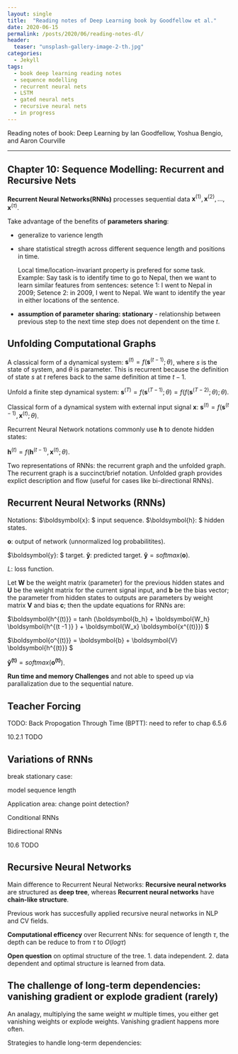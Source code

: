 ```yaml
---
layout: single
title:  "Reading notes of Deep Learning book by Goodfellow et al."
date: 2020-06-15
permalink: /posts/2020/06/reading-notes-dl/
header:
  teaser: "unsplash-gallery-image-2-th.jpg"
categories: 
  - Jekyll
tags:
  - book deep learning reading notes
  - sequence modelling
  - recurrent neural nets
  - LSTM 
  - gated neural nets
  - recursive neural nets
  - in progress
---
```


Reading notes of book: Deep Learning by Ian Goodfellow, Yoshua Bengio, and Aaron Courville

---

Chapter 10: Sequence Modelling: Recurrent and Recursive Nets
---

**Recurrent Neural Networks(RNNs)** processes sequential data $\boldsymbol{x}^{(1)}, \boldsymbol{x}^{(2)}, ..., \boldsymbol{x}^{(\tau)}$.


Take advantage of the benefits of **parameters sharing**: 
- generalize to varience length
- share statistical stregth across different sequence length and positions in time.
  
  Local time/location-invariant property is prefered for some task. Example: Say task is to identify time to go to Nepal, then we want to learn similar features from sentences: setence 1: I went to Nepal in 2009; Setence 2: in 2009, I went to Nepal. We want to identify the year in either locations of the sentence.

- **assumption of parameter sharing: stationary** - relationship between previous step to the next time step does not dependent on the time $t$.

 
Unfolding Computational Graphs
---

A classical form of a dynamical system: 
$\boldsymbol{s}^{(t)} = f ( \boldsymbol{s}^{(t-1)}; \theta)$, where $s$ is the state of system, and $\theta$ is parameter. This is recurrent because the definition of state $s$ at $t$ referes back to the same definition at time $t - 1$.

Unfold a finite step dynamical system:
$\boldsymbol{s}^{(T)} = f( \boldsymbol{s}^{(T-1)}; \theta ) = f (f (\boldsymbol{s}^{(T-2)} ; \theta) ; \theta)$.

Classical form of a dynamical system with external input signal $\boldsymbol{x}$: $\boldsymbol{s}^{(t)} = f ( \boldsymbol{s}^{(t-1)}, \boldsymbol{x}^{(t)}; \theta)$.

Recurrent Neural Network notations commonly use $\boldsymbol{h}$ to denote hidden states: 

$\boldsymbol{h}^{(t)} = f ( \boldsymbol{h}^{(t-1)}, \boldsymbol{x}^{(t)}; \theta)$.

Two representations of RNNs: the recurrent graph and the unfolded graph. The recurrent graph is a succinct/brief notation. Unfolded graph provides explict description and flow (useful for cases like bi-directional RNNs).

Recurrent Neural Networks (RNNs)
----
Notations:
$\boldsymbol{x}: $ input sequence.
$\boldsymbol{h}: $ hidden states.

$\boldsymbol{o}:$  output of network (unnormalized log probabilitites).

$\boldsymbol{y}: $ target.  $\boldsymbol{\hat{y}}$: predicted target. $\boldsymbol{\hat{y}} = softmax(\boldsymbol{o})$.

$L$: loss function.

Let $\boldsymbol{W}$ be the weight matrix (parameter) for the previous hidden states and $\boldsymbol{U}$ be the weight matrix for the current signal input, and $\boldsymbol{b}$ be the bias vector;
the parameter from hidden states to outputs are parameters by weight matrix $\boldsymbol{V}$  and bias $\boldsymbol{c}$;  then the update equations for RNNs are:

$\boldsymbol{h^{(t)}} = tanh (\boldsymbol{b_h} + \boldsymbol{W_h} \boldsymbol{h^{(t -1 )} } + \boldsymbol{W_x} \boldsymbol{x^{(t)}}) $

$\boldsymbol{o^{(t)}} = \boldsymbol{b} + \boldsymbol{V} \boldsymbol{h^{(t)}} $

$\boldsymbol{\hat{y}^{(t)}} = softmax(\boldsymbol{o^{(t)}})$.


**Run time and memory Challenges** and not able to speed up via parallalization due to the sequential nature.


Teacher Forcing
---


TODO: Back Propogation Through Time (BPTT): need to refer to chap 6.5.6





10.2.1 TODO

Variations of RNNs
---
break stationary case:

model sequence length

Application area: change point detection? 

Conditional RNNs

Bidirectional RNNs


10.6 TODO

Recursive Neural Networks
---
  Main difference to Recurrent Neural Networks: **Recursive neural networks** are structured as **deep tree**, whereas **Recurrent neural networks** have  **chain-like structure**.

  Previous work has succesfully applied recursive neural networks in NLP and CV fields. 

  **Computational efficency** over Recurrent NNs: for sequence of length $\tau$, the depth can be reduce to from $\tau$ to $O(log\tau)$

  **Open question** on optimal structure of the tree. 1. data independent. 2. data dependent and optimal structure is learned from data.


The challenge of long-term dependencies: vanishing gradient or explode gradient (rarely)
---
An analagy, multiplying the same weight $w$ multiple times, you either get vanishing weights or explode weights. Vanishing gradient happens more often.

Strategies to handle long-term dependencies:








